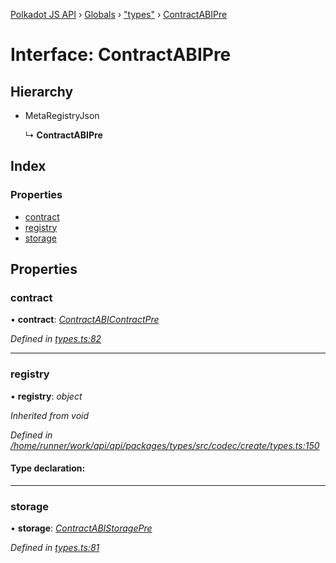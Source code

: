 [Polkadot JS API](../README.md) › [Globals](../globals.md) › ["types"](../modules/_types_.md) › [ContractABIPre](_types_.contractabipre.md)

# Interface: ContractABIPre

## Hierarchy

* MetaRegistryJson

  ↳ **ContractABIPre**

## Index

### Properties

* [contract](_types_.contractabipre.md#contract)
* [registry](_types_.contractabipre.md#registry)
* [storage](_types_.contractabipre.md#storage)

## Properties

###  contract

• **contract**: *[ContractABIContractPre](_types_.contractabicontractpre.md)*

*Defined in [types.ts:82](https://github.com/polkadot-js/api/blob/a207348c13/packages/api-contract/src/types.ts#L82)*

___

###  registry

• **registry**: *object*

*Inherited from void*

*Defined in [/home/runner/work/api/api/packages/types/src/codec/create/types.ts:150](https://github.com/polkadot-js/api/blob/a207348c13/packages/types/src/codec/create/types.ts#L150)*

#### Type declaration:

___

###  storage

• **storage**: *[ContractABIStoragePre](../modules/_types_.md#contractabistoragepre)*

*Defined in [types.ts:81](https://github.com/polkadot-js/api/blob/a207348c13/packages/api-contract/src/types.ts#L81)*
